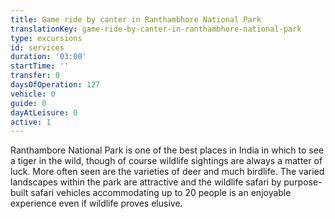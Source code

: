 ```yaml
---
title: Game ride by canter in Ranthambhore National Park
translationKey: game-ride-by-canter-in-ranthambhore-national-park
type: excursions
id: services
duration: '03:00'
startTime: ''
transfer: 0
daysOfOperation: 127
vehicle: 0
guide: 0
dayAtLeisure: 0
active: 1
---
```

Ranthambore National Park is one of the best places in India in which to see a tiger in the wild, though of course wildlife sightings are always a matter of luck.  More often seen are the varieties of deer and much birdlife. The varied landscapes within the park are attractive and the wildlife safari by purpose-built safari vehicles accommodating up to 20 people is an enjoyable experience even if wildlife proves elusive.